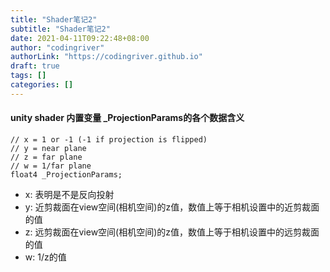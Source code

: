 ```yaml
---
title: "Shader笔记2"
subtitle: "Shader笔记2"
date: 2021-04-11T09:22:48+08:00
author: "codingriver"
authorLink: "https://codingriver.github.io"
draft: true
tags: []
categories: []
---
```


<!--more-->

#### unity shader 内置变量 _ProjectionParams的各个数据含义

```
// x = 1 or -1 (-1 if projection is flipped)
// y = near plane
// z = far plane
// w = 1/far plane
float4 _ProjectionParams;
```
- x: 表明是不是反向投射
- y: 近剪裁面在view空间(相机空间)的z值，数值上等于相机设置中的近剪裁面的值
- z: 远剪裁面在view空间(相机空间)的z值，数值上等于相机设置中的远剪裁面的值
- w: 1/z的值